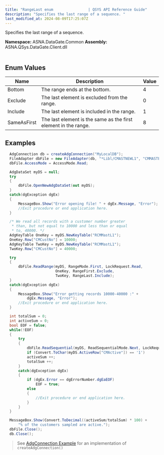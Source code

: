 ```yaml
---
title: "RangeLast enum                | QSYS API Reference Guide"
description: "Specifies the last range of a sequence. "
last_modified_at: 2024-08-09T17:25:07Z
---
```


Specifies the last range of a sequence.

**Namespace:** ASNA.DataGate.Common
**Assembly:** ASNA.QSys.DataGate.Client.dll
<br>
<br>

## Enum Values

| Name | Description | Value
| --- | --- | --- 
| Bottom | The range ends at the bottom. | 4 |
| Exclude | The last element is excluded from the range. | 0 |
| Include | The last element is included in the range. | 1 |
| SameAsFirst | The last element is the same as the first element in the range. | 8 |

## Examples

```cs 
  AdgConnection db = createAdgConnection("MyLocalDB");
  FileAdapter dbFile = new FileAdapter(db, "*Libl/CMASTNEWL1", "CMMASTERL1");
  dbFile.AccessMode = AccessMode.Read;

  AdgDataSet myDS = null;
  try
  {
      dbFile.OpenNewAdgDataSet(out myDS);
  }
  catch(dgException dgEx)
  {
      MessageBox.Show("Error opening file! " + dgEx.Message, "Error");
      //Exit procedure or end application here.
  }

  /* We read all records with a customer number greater
   * than, but not equal to 10000 and less than or equal
   * to, 40000. */
  AdgKeyTable OneKey = myDS.NewKeyTable("RCMMastL1");
  OneKey.Row["CMCustNo"] = 10000;
  AdgKeyTable TwoKey = myDS.NewKeyTable("RCMMastL1");
  TwoKey.Row["CMCustNo"] = 40000;

  try
  {
      dbFile.ReadRange(myDS, RangeMode.First, LockRequest.Read, 
                       OneKey, RangeFirst.Exclude, 
                       TwoKey, RangeLast.Include);
  }
  catch(dgException dgEx)
  {
      MessageBox.Show("Error getting records 10000-40000 :" +
          dgEx.Message, "Error");
      //Exit procedure or end application here.
  }

  int totalSum = 0;
  int activeSum = 0;
  bool EOF = false;
  while(!EOF)
  {
      try
      {
          dbFile.ReadSequential(myDS, ReadSequentialMode.Next, LockRequest.NoWait);
          if (Convert.ToChar(myDS.ActiveRow["CMActive"]) == '1')
          activeSum ++;
          totalSum ++;
      }
      catch(dgException dgEx)
      {
          if (dgEx.Error == dgErrorNumber.dgEaEOF)
              EOF = true;
          else
          {
              //Exit procedure or end application here.
          }
      }
  }

  MessageBox.Show(Convert.ToDecimal((activeSum/totalSum) * 100) + 
      "% of the customers sampled are active.");
  dbFile.Close();
  db.Close(); 
```

> See [AdgConnection Example](/reference/datagate/datagate-client/adg-connection.html#create-an-adgconnection) for an implementation of `createAdgConnection()`
